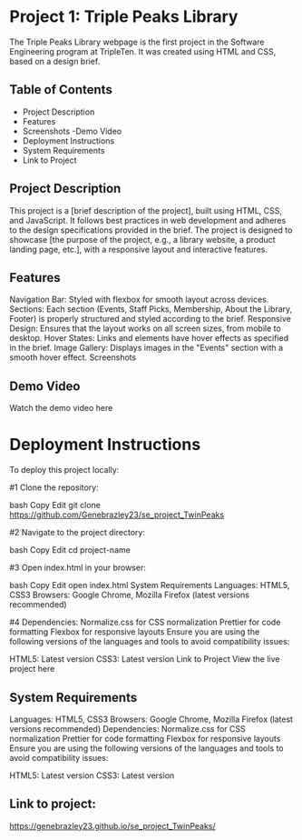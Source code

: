 # Project 1: Triple Peaks Library

The Triple Peaks Library webpage is the first project in the Software Engineering
program at TripleTen. It was created using HTML and CSS, based on a design brief.


## Table of Contents
- Project Description
- Features
- Screenshots
-Demo Video
- Deployment Instructions
- System Requirements
- Link to Project

## Project Description
This project is a [brief description of the project], built using HTML, CSS, and JavaScript. It follows best practices in web development and adheres to the design specifications provided in the brief. The project is designed to showcase [the purpose of the project, e.g., a library website, a product landing page, etc.], with a responsive layout and interactive features.

## Features
Navigation Bar: Styled with flexbox for smooth layout across devices.
Sections: Each section (Events, Staff Picks, Membership, About the Library, Footer) is properly structured and styled according to the brief.
Responsive Design: Ensures that the layout works on all screen sizes, from mobile to desktop.
Hover States: Links and elements have hover effects as specified in the brief.
Image Gallery: Displays images in the "Events" section with a smooth hover effect.
Screenshots

## Demo Video
Watch the demo video here

# Deployment Instructions
To deploy this project locally:

#1 Clone the repository:

bash
Copy
Edit
git clone https://github.com/Genebrazley23/se_project_TwinPeaks

#2 Navigate to the project directory:

bash
Copy
Edit
cd project-name

#3 Open index.html in your browser:

bash
Copy
Edit
open index.html
System Requirements
Languages: HTML5, CSS3
Browsers: Google Chrome, Mozilla Firefox (latest versions recommended)

#4 Dependencies:
Normalize.css for CSS normalization
Prettier for code formatting
Flexbox for responsive layouts
Ensure you are using the following versions of the languages and tools to avoid compatibility issues:

HTML5: Latest version
CSS3: Latest version
Link to Project
View the live project here

## System Requirements
Languages: HTML5, CSS3
Browsers: Google Chrome, Mozilla Firefox (latest versions recommended)
Dependencies:
Normalize.css for CSS normalization
Prettier for code formatting
Flexbox for responsive layouts
Ensure you are using the following versions of the languages and tools to avoid compatibility issues:

HTML5: Latest version
CSS3: Latest version

## Link to project:
https://genebrazley23.github.io/se_project_TwinPeaks/

